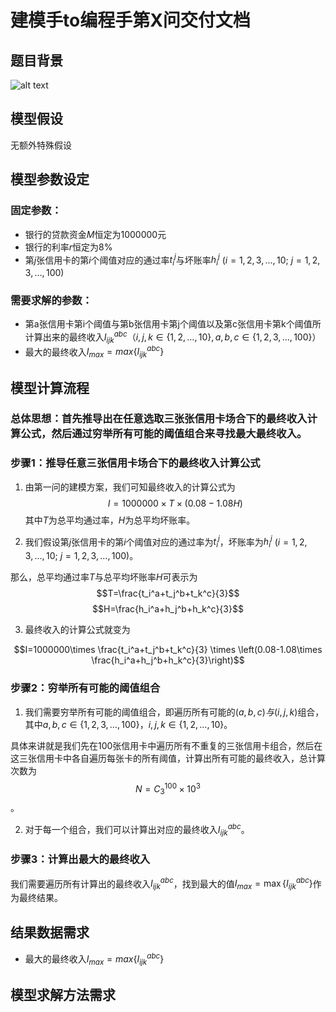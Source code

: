 # 建模手to编程手第X问交付文档

## 题目背景
![alt text](image.png)
## 模型假设

无额外特殊假设

## 模型参数设定

### **固定参数：**

- 银行的贷款资金$M$恒定为1000000元
- 银行的利率$r$恒定为8\%
- 第$j$张信用卡的第$i$个阈值对应的通过率$t_i^j$与坏账率$h_i^j$ $(i=1,2,3,...,10; \ j=1,2,3,\dots,100)$

### **需要求解的参数：**

- 第a张信用卡第i个阈值与第b张信用卡第j个阈值以及第c张信用卡第k个阈值所计算出来的最终收入$I_{ijk}^{abc}（i,j,k\in\{1,2,\ldots,10\},a,b,c\in\{1,2,3,\dots,100\}）$
- 最大的最终收入$I_{max}=max\{I_{ijk}^{abc}\}$

## 模型计算流程

### 总体思想：首先推导出在任意选取三张张信用卡场合下的最终收入计算公式，然后通过穷举所有可能的阈值组合来寻找最大最终收入。

### **步骤1：推导任意三张信用卡场合下的最终收入计算公式**

1. 由第一问的建模方案，我们可知最终收入的计算公式为$$I=1000000\times T \times (0.08-1.08H)$$其中$T$为总平均通过率，$H$为总平均坏账率。

2. 我们假设第$j$张信用卡的第$i$个阈值对应的通过率为$t_i^j$，坏账率为$h_i^j$ $(i=1,2,3,...,10; \ j=1,2,3,\dots,100)$。

那么，总平均通过率$T$与总平均坏账率$H$可表示为$$T=\frac{t_i^a+t_j^b+t_k^c}{3}$$ $$H=\frac{h_i^a+h_j^b+h_k^c}{3}$$

3. 最终收入的计算公式就变为

$$I=1000000\times \frac{t_i^a+t_j^b+t_k^c}{3} \times \left(0.08-1.08\times \frac{h_i^a+h_j^b+h_k^c}{3}\right)$$

### **步骤2：穷举所有可能的阈值组合**

1. 我们需要穷举所有可能的阈值组合，即遍历所有可能的$(a,b,c)与(i,j,k)$组合，其中$a,b,c\in\{1,2,3,\ldots,100\}$，$i,j,k\in\{1,2,\ldots,10\}$。

具体来讲就是我们先在100张信用卡中遍历所有不重复的三张信用卡组合，然后在这三张信用卡中各自遍历每张卡的所有阈值，计算出所有可能的最终收入，总计算次数为$$N=C_3^{100}\times 10^3$$。

2. 对于每一个组合，我们可以计算出对应的最终收入$I_{ijk}^{abc}$。

### **步骤3：计算出最大的最终收入**

我们需要遍历所有计算出的最终收入$I_{ijk}^{abc}$，找到最大的值$I_{max}=\max \left\{I_{ijk}^{abc}\right\}$作为最终结果。

## 结果数据需求

- 最大的最终收入$I_{max}=max\{I_{ijk}^{abc}\}$

## 模型求解方法需求